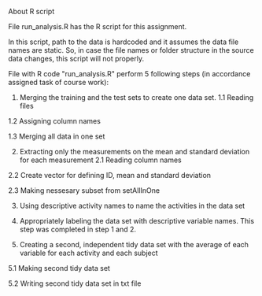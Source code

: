 About R script

File run_analysis.R has the R script for this assignment.  

In this script, path to the data is hardcoded and it assumes the data file names are static.  So, in case the file names or folder structure in the source data changes, this script will not properly.

File with R code "run_analysis.R" perform 5 following steps (in accordance assigned task of course work):

1. Merging the training and the test sets to create one data set.
1.1 Reading files

1.2 Assigning column names

1.3 Merging all data in one set

2. Extracting only the measurements on the mean and standard deviation for each measurement
2.1 Reading column names

2.2 Create vector for defining ID, mean and standard deviation

2.3 Making nessesary subset from setAllInOne

3. Using descriptive activity names to name the activities in the data set

4. Appropriately labeling the data set with descriptive variable names.  This step was completed in step 1 and 2. 

5. Creating a second, independent tidy data set with the average of each variable for each activity and each subject

5.1 Making second tidy data set

5.2 Writing second tidy data set in txt file
